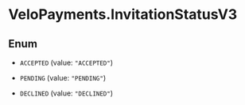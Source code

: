 # VeloPayments.InvitationStatusV3

## Enum


* `ACCEPTED` (value: `"ACCEPTED"`)

* `PENDING` (value: `"PENDING"`)

* `DECLINED` (value: `"DECLINED"`)


